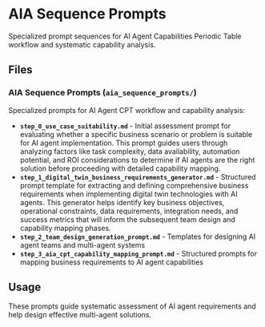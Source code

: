 # AIA Sequence Prompts

Specialized prompt sequences for AI Agent Capabilities Periodic Table workflow and systematic capability analysis.

## Files

### AIA Sequence Prompts (`aia_sequence_prompts/`)
Specialized prompts for AI Agent CPT workflow and capability analysis:
- **`step_0_use_case_suitability.md`** - Initial assessment prompt for evaluating whether a specific business scenario or problem is suitable for AI agent implementation. This prompt guides users through analyzing factors like task complexity, data availability, automation potential, and ROI considerations to determine if AI agents are the right solution before proceeding with detailed capability mapping.
- **`step_1_digital_twin_business_requirements_generator.md`** - Structured prompt template for extracting and defining comprehensive business requirements when implementing digital twin technologies with AI agents. This generator helps identify key business objectives, operational constraints, data requirements, integration needs, and success metrics that will inform the subsequent team design and capability mapping phases.
- **`step_2_team_design_generation_prompt.md`** - Templates for designing AI agent teams and multi-agent systems
- **`step_3_aia_cpt_capability_mapping_prompt.md`** - Structured prompts for mapping business requirements to AI agent capabilities

## Usage

These prompts guide systematic assessment of AI agent requirements and help design effective multi-agent solutions.
